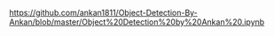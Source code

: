 https://github.com/ankan1811/Object-Detection-By-Ankan/blob/master/Object%20Detection%20by%20Ankan%20.ipynb
